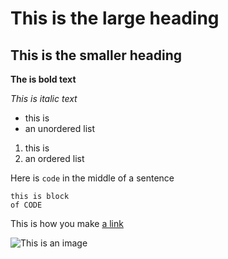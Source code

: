 # This is the large heading

## This is the smaller heading 

**The is bold text** 

*This is italic text*

- this is
- an unordered list

1. this is 
2. an ordered list

Here is `code` in the middle of a sentence

```
this is block
of CODE
```

This is how you make [a link](https://github.com/LeoNarcissist)

![This is an image](https://github.com/LeoNarcissist/demo_repo/blob/master/lost_soul.jpeg)
